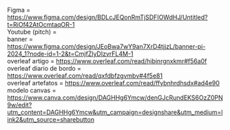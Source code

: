 Figma = https://www.figma.com/design/BDLcJEQonRmTjSDFIOWdHJ/Untitled?t=RiOf42AtOcmtaqOR-1 \
Youtube (pitch) = \
banner = https://www.figma.com/design/JEoBwa7wY9an7XrD4tjjzL/banner-pi-2024_1?node-id=1-2&t=CmjfZlyDIzvrFL4M-1 \
overleaf artigo = https://www.overleaf.com/read/hjbjnrgnxkmr#f56a0f \
overleaf diario de bordo = https://www.overleaf.com/read/qxfdbfzgvmbv#4f5e81 \
overleaf artefatos = https://www.overleaf.com/read/ffybnhrdhsdx#ad4e90 \
modelo canvas = https://www.canva.com/design/DAGHHg6Ymcw/denGJcRundEKS6OzZ0PN9w/edit?utm_content=DAGHHg6Ymcw&utm_campaign=designshare&utm_medium=link2&utm_source=sharebutton
